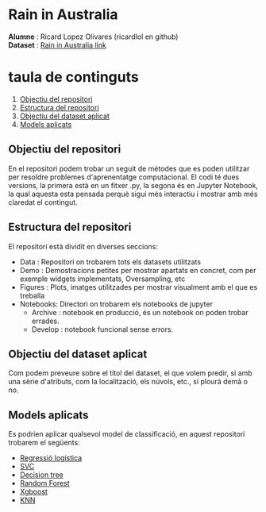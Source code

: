 # Rain in Australia
**Alumne** : Ricard Lopez Olivares (ricardlol en github) <br />
**Dataset** : [Rain in Australia link](https://www.kaggle.com/jsphyg/weather-dataset-rattle-package)

# taula de continguts

1. [Objectiu del repositori](#Objectiu-del-repositori)
2. [Estructura del repositori](#Estructura-del-repositori)
3. [Objectiu del dataset aplicat](#Objectiu-del-dataset-aplicat)
4. [Models aplicats](#Models-aplicats)

## Objectiu del repositori

En el repositori podem trobar un seguit de mètodes que es poden utilitzar per resoldre problemes d'aprenentatge computacional. El codi té dues versions, la primera està en un fitxer .py, la segona és en Jupyter Notebook, la qual aquesta esta pensada perquè sigui més interactiu i mostrar amb més claredat el contingut.

## Estructura del repositori

El repositori està dividit en diverses seccions:
- Data : Repositori on trobarem tots els datasets utilitzats
- Demo : Demostracions petites per mostrar apartats en concret, com per exemple widgets implementats, Oversampling, etc
- Figures : Plots, imatges utilitzades per mostrar visualment amb el que es treballa
- Notebooks: Directori on trobarem els notebooks de jupyter
    - Archive : notebook en producció, és un notebook on poden trobar errades.
    - Develop : notebook funcional sense errors.

## Objectiu del dataset aplicat

Com podem preveure sobre el títol del dataset, el que volem predir, si amb una sèrie d'atributs, com la localització, els núvols, etc., si plourà demà o no.

## Models aplicats

Es podrien aplicar qualsevol model de classificació, en aquest repositori trobarem el següents:
- [Regressió logística](https://scikit-learn.org/stable/modules/generated/sklearn.linear_model.LogisticRegression.html)
- [SVC](https://scikit-learn.org/stable/modules/generated/sklearn.svm.SVC.html)
- [Decision tree](https://scikit-learn.org/stable/modules/tree.html)
- [Random Forest](https://scikit-learn.org/stable/modules/generated/sklearn.ensemble.RandomForestClassifier.html)
- [Xgboost](https://scikit-learn.org/stable/modules/generated/sklearn.ensemble.GradientBoostingClassifier.html)
- [KNN](https://scikit-learn.org/stable/modules/generated/sklearn.neighbors.KNeighborsClassifier.html)
